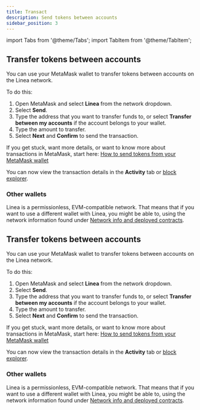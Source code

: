 ```yaml
---
title: Transact
description: Send tokens between accounts
sidebar_position: 3
---
```


import Tabs from '@theme/Tabs'; import TabItem from '@theme/TabItem';

<Tabs className="my-tabs">
  <TabItem value="Mainnet" label="Mainnet" default>

## Transfer tokens between accounts

You can use your MetaMask wallet to transfer tokens between accounts on the Linea network.

To do this:

1. Open MetaMask and select **Linea** from the network dropdown.
1. Select **Send**.
1. Type the address that you want to transfer funds to, or select **Transfer between my accounts** if the account belongs to your wallet.
1. Type the amount to transfer.
1. Select **Next** and **Confirm** to send the transaction.

If you get stuck, want more details, or want to know more about transactions in MetaMask, start here: [How to send tokens from your MetaMask wallet](https://support.metamask.io/hc/en-us/articles/360015488931-How-to-send-tokens-from-your-MetaMask-wallet)

You can now view the transaction details in the **Activity** tab or [block explorer](https://lineascan.build).

### Other wallets

Linea is a permissionless, EVM-compatible network. That means that if you want to use a different wallet with Linea, you might be able to, using the network information found under [Network info and deployed contracts](./info-contracts.md).

</TabItem> 
  <TabItem value="Testnet" label="Testnet" default>

## Transfer tokens between accounts

You can use your MetaMask wallet to transfer tokens between accounts on the Linea network.

To do this:

1. Open MetaMask and select **Linea** from the network dropdown.
1. Select **Send**.
1. Type the address that you want to transfer funds to, or select **Transfer between my accounts** if the account belongs to your wallet.
1. Type the amount to transfer.
1. Select **Next** and **Confirm** to send the transaction.

If you get stuck, want more details, or want to know more about transactions in MetaMask, start here: [How to send tokens from your MetaMask wallet](https://support.metamask.io/hc/en-us/articles/360015488931-How-to-send-tokens-from-your-MetaMask-wallet)

You can now view the transaction details in the **Activity** tab or [block explorer](https://goerli.lineascan.build).

### Other wallets

Linea is a permissionless, EVM-compatible network. That means that if you want to use a different wallet with Linea, you might be able to, using the network information found under [Network info and deployed contracts](./info-contracts.md).

</TabItem>

</Tabs>
